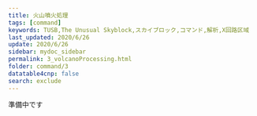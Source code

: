```yaml
---
title: 火山噴火処理
tags: [command]
keywords: TUSB,The Unusual Skyblock,スカイブロック,コマンド,解析,X回路区域
last_updated: 2020/6/26
update: 2020/6/26
sidebar: mydoc_sidebar
permalink: 3_volcanoProcessing.html
folder: command/3
datatable4cnp: false
search: exclude
---
```


準備中です
